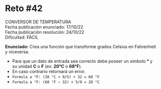 # Reto #42

CONVERSOR DE TEMPERATURA\
Fecha publicación enunciado: 17/10/22\
Fecha publicación resolución: 24/10/22\
Dificultad: FÁCIL

**Enunciado:** Crea una función que transforme grados Celsius en Fahrenheit y viceversa.

* Para que un dato de entrada sea correcto debe poseer un símbolo **°** y su unidad **C** o **F** (ex: **20°C** o **68°F**).
* En caso contrario retornará un error.
* ``Formula a °F: (20 °C × 9/5) + 32 = 68 °F``
* ``Formula a °F: (68 °F − 32) × 5/9 = 20 °C``
